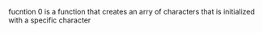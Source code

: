 fucntion 0 is a function that creates an arry of characters that is initialized with a specific character